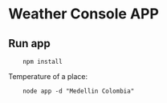 # Weather Console APP

## Run app

```
    npm install
```

Temperature of a place:
```
    node app -d "Medellin Colombia"
```
